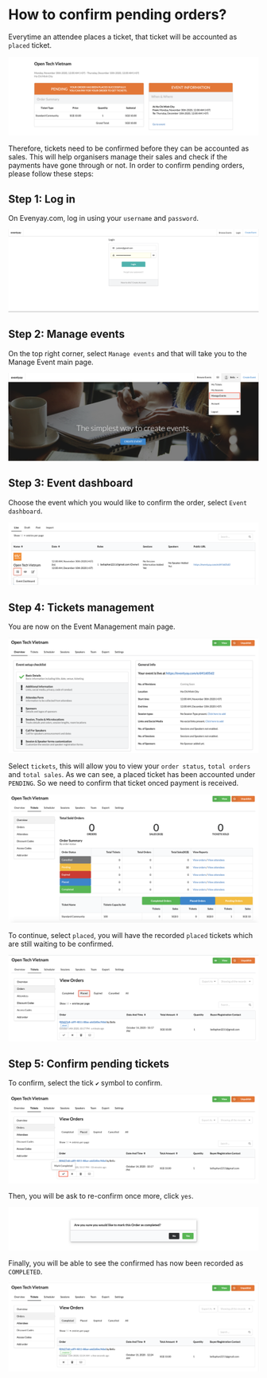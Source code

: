 # How to confirm pending orders?

Everytime an attendee places a ticket, that ticket will be accounted as `placed` ticket. 

![Confirm pending orders](/images/How-to-confirm-pending-orders-placed-tickets.png)

Therefore, tickets need to be confirmed before they can be accounted as sales. This will help organisers manage their sales and check if the payments have gone through or not. In order to confirm pending orders, please follow these steps: 

## Step 1: Log in
On Evenyay.com, log in using your `username` and `password`.

![Confirm pending orders](/images/Log-in-page.png)

## Step 2: Manage events
On the top right corner, select `Manage events` and that will take you to the Manage Event main page. 

![Confirm pending orders](/images/Manage-events-bar.png)

## Step 3: Event dashboard
Choose the event which you would like to confirm the order, select `Event dashboard`.  

![Confirm pending orders](/images/How-to-confirm-pending-orders-6.png)

## Step 4: Tickets management
You are now on the Event Management main page.

![Confirm pending orders](/images/How-to-confirm-pending-orders-2.png)
 
 Select `tickets`, this will allow you to view your `order status`, `total orders` and `total sales`. As we can see, a placed ticket has been accounted under `PENDING`. So we need to confirm that ticket onced payment is received. 

![Confirm pending orders](/images/How-to-confirm-pending-orders-3.png)

To continue, select `placed`, you will have the recorded `placed` tickets which are still waiting to be confirmed. 

![Confirm pending orders](/images/How-to-confirm-pending-orders-4.png)

## Step 5: Confirm pending tickets
To confirm, select the tick `✔` symbol to confirm.

![Confirm pending orders](/images/How-to-confirm-pending-orders-5.png)

Then, you will be ask to re-confirm once more, click `yes`. 

![Confirm pending orders](/images/How-to-confirm-pending-orders-7.png)

Finally, you will be able to see the confirmed has now been recorded as `COMPLETED`.

![Confirm pending orders](/images/How-to-confirm-pending-orders-8.png)

